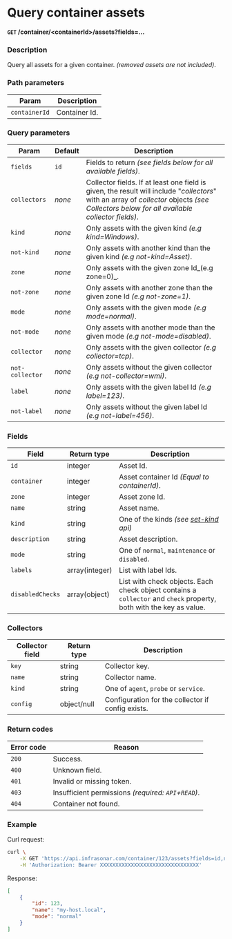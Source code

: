 # Query container assets
**`GET` /container/<containerId\>/assets?fields=...**

### Description
Query all assets for a given container. _(removed assets are not included)_.

### Path parameters
Param               | Description
--------------------|-------------
`containerId`       | Container Id.

### Query parameters
Param               | Default           | Description
--------------------|-------------------|-------------
`fields`            | `id`              | Fields to return _(see fields below for all available fields)_.
`collectors`        | _none_            | Collector fields. If at least one field is given, the result will include "_collectors_" with an array of _collector_ objects _(see Collectors below for all available collector fields)_.
`kind`              | _none_            | Only assets with the given kind _(e.g kind=Windows)_.
`not-kind`          | _none_            | Only assets with another kind than the given kind _(e.g not-kind=Asset)_.
`zone`              | _none_            | Only assets with the given zone Id_(e.g zone=0)_.
`not-zone`          | _none_            | Only assets with another zone than the given zone Id _(e.g not-zone=1)_.
`mode`              | _none_            | Only assets with the given mode _(e.g mode=normal)_.
`not-mode`          | _none_            | Only assets with another mode than the given mode _(e.g not-mode=disabled)_.
`collector`         | _none_            | Only assets with the given collector _(e.g collector=tcp)_.
`not-collector`     | _none_            | Only assets without the given collector _(e.g not-collector=wmi)_.
`label`             | _none_            | Only assets with the given label Id _(e.g label=123)_.
`not-label`         | _none_            | Only assets without the given label Id _(e.g not-label=456)_.

### Fields
Field               | Return type       | Description
--------------------|-------------------|-------------
`id`                | integer           | Asset Id.
`container`         | integer           | Asset container Id _(Equal to containerId)_.
`zone`              | integer           | Asset zone Id.
`name`              | string            | Asset name.
`kind`              | string            | One of the kinds _(see [set-kind](../asset/set-kind.md) api)_
`description`       | string            | Asset description.
`mode`              | string            | One of `normal`, `maintenance` or `disabled`.
`labels`            | array(integer)    | List with label Ids.
`disabledChecks`    | array(object)     | List with check objects. Each check object contains a `collector` and `check` property, both with the key as value.

### Collectors
Collector field     | Return type   | Description
--------------------|---------------|-------------
`key`               | string        | Collector key.
`name`              | string        | Collector name.
`kind`              | string        | One of `agent`, `probe` or `service`.
`config`            | object/null   | Configuration for the collector if config exists.

### Return codes
Error code  | Reason
------------|--------
`200`       | Success.
`400`       | Unknown field.
`401`       | Invalid or missing token.
`403`       | Insufficient permissions _(required: `API`+`READ`)_.
`404`       | Container not found.

### Example
Curl request:
```bash
curl \
    -X GET 'https://api.infrasonar.com/container/123/assets?fields=id,name,mode' \
    -H 'Authorization: Bearer XXXXXXXXXXXXXXXXXXXXXXXXXXXXXXXX'
```

Response:
```json
[
    {
        "id": 123,
        "name": "my-host.local",
        "mode": "normal"
    }
]
```
